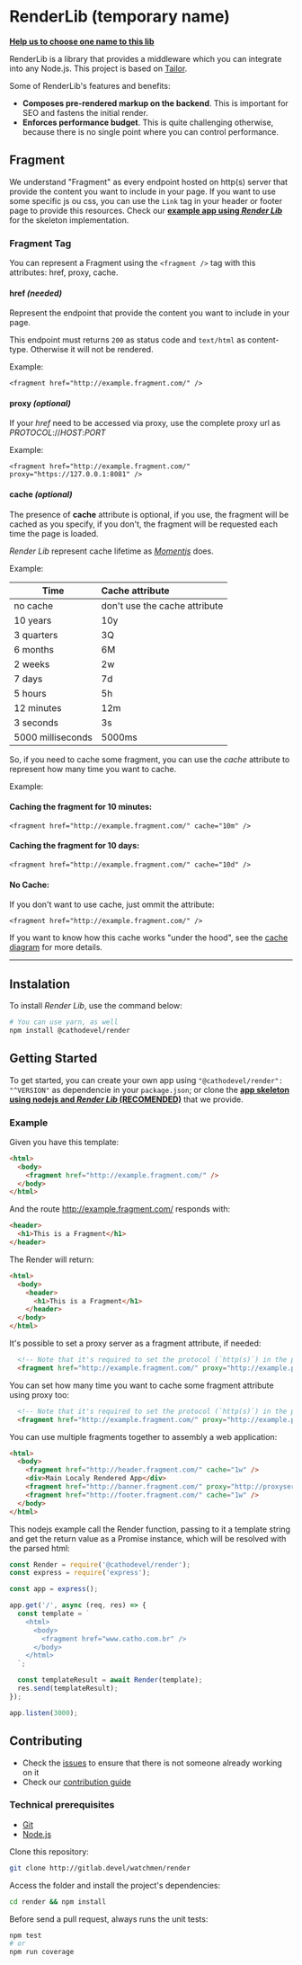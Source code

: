 # RenderLib (temporary name)
**[Help us to choose one name to this lib](http://gitlab.devel/watchmen/render/issues/2)**

RenderLib is a library that provides a middleware which you can integrate into any Node.js. This project is based on [Tailor](https://github.com/zalando/tailor).

Some of RenderLib's features and benefits:

* **Composes pre-rendered markup on the backend**. This is important for SEO and fastens the initial render.
* **Enforces performance budget**. This is quite challenging otherwise, because there is no single point where you can control performance.

## Fragment

We understand "Fragment" as every endpoint hosted on http(s) server that provide the content you want to include in your page. If you want to use some specific js ou css, you can use the `Link` tag in your header or footer page to provide this resources. Check our **[example app using *Render Lib*](http://gitlab.devel/frontend-platform/render-scaffolding)** for the skeleton implementation.

### Fragment Tag
You can represent a Fragment using  the ```<fragment />``` tag with this attributes: href, proxy, cache.

#### href *(needed)*
Represent the endpoint that provide the content you want to include in your page.

This endpoint must returns `200` as status code and `text/html` as content-type. Otherwise it will not be rendered.

Example:
```
<fragment href="http://example.fragment.com/" />
```
#### proxy *(optional)*
If your *href* need to be accessed via proxy, use the complete proxy url as *PROTOCOL*://*HOST*:*PORT*

Example:
```
<fragment href="http://example.fragment.com/" proxy="https://127.0.0.1:8081" />
```

#### cache *(optional)*
The presence of **cache** attribute is optional, if you use, the fragment will be cached as you specify, if you don't, the fragment will be requested each time the page is loaded.

*Render Lib* represent cache lifetime as *[Momentjs](http://momentjs.com/docs/)* does.

Example:

| Time	| Cache attribute |
|-----|:-----------|
| no cache	| don't use the cache attribute |
| 10 years	| 10y |
| 3 quarters | 	3Q |
| 6 months | 	6M |
| 2 weeks | 	2w |
| 7 days | 	7d |
| 5 hours | 	5h |
| 12 minutes | 	12m |
| 3 seconds | 	3s |
| 5000 milliseconds | 	5000ms |

So, if you need to cache some fragment, you can use the *cache* attribute to represent how many time you want to cache.

Example:

#### Caching the fragment for 10 minutes:
```
<fragment href="http://example.fragment.com/" cache="10m" />
```

#### Caching the fragment for 10 days:
```
<fragment href="http://example.fragment.com/" cache="10d" />
```

#### No Cache:
If you don't want to use cache, just ommit the attribute:
```
<fragment href="http://example.fragment.com/" />
```

If you want to know how this cache works "under the hood", see the [cache diagram](https://drive.google.com/file/d/0B4FRF2kGUDbcTTlrbFNsZnNCZW8/view) for more details.

---

## Instalation
To install *Render Lib*, use the command below:
```sh
# You can use yarn, as well
npm install @cathodevel/render
```

## Getting Started
To get started, you can create your own app using ```"@cathodevel/render": "^VERSION"``` as dependencie in your ```package.json```; or clone the **[app skeleton using nodejs and *Render Lib* (RECOMENDED)](http://gitlab.devel/frontend-platform/render-scaffolding)** that we provide.

### Example
Given you have this template:
```html
<html>
  <body>
    <fragment href="http://example.fragment.com/" />
  </body>
</html>
```
And the route http://example.fragment.com/ responds with:
```html
<header>
  <h1>This is a Fragment</h1>
</header>
```
The Render will return:
```html
<html>
  <body>
    <header>
      <h1>This is a Fragment</h1>
    </header>
  </body>
</html>
```

It's possible to set a proxy server as a fragment attribute, if needed:
```html
  <!-- Note that it's required to set the protocol (`http(s)`) in the proxy url attribute -->
  <fragment href="http://example.fragment.com/" proxy="http://example.proxyserver.com" />
```

You can set how many time you want to cache some fragment attribute using proxy too:
```html
  <!-- Note that it's required to set the protocol (`http(s)`) in the proxy url attribute -->
  <fragment href="http://example.fragment.com/" proxy="http://example.proxyserver.com" cache="1d" />
```

You can use multiple fragments together to assembly a web application:
```html
<html>
  <body>
    <fragment href="http://header.fragment.com/" cache="1w" />
    <div>Main Localy Rendered App</div>
    <fragment href="http://banner.fragment.com/" proxy="http://proxyserver.com" />
    <fragment href="http://footer.fragment.com/" cache="1w" />
  </body>
</html>
```


This nodejs example call the Render function, passing to it a template string and get the return value as a Promise instance, which will be resolved with the parsed html:
```javascript
const Render = require('@cathodevel/render');
const express = require('express');

const app = express();

app.get('/', async (req, res) => {
  const template = `
    <html>
      <body>
        <fragment href="www.catho.com.br" />
      </body>
    </html>
  `;

  const templateResult = await Render(template);
  res.send(templateResult);
});

app.listen(3000);

```

## Contributing

- Check the [issues](http://gitlab.devel/watchmen/render/issues) to ensure that there is not someone already working on it
- Check our [contribution guide](http://gitlab.devel/watchmen/render/blob/master/CONTRIBUTING.MD)

### Technical prerequisites
- [Git](https://git-scm.com/)
- [Node.js](https://nodejs.org/en/)

Clone this repository:
```sh
git clone http://gitlab.devel/watchmen/render
```

Access the folder and install the project's dependencies:
```sh
cd render && npm install
```

Before send a pull request, always runs the unit tests:
```sh
npm test
# or
npm run coverage
```
